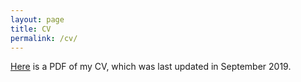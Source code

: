 ```yaml
---
layout: page
title: CV
permalink: /cv/
---
```


[Here](/documents/curriculum-vitae.pdf) is a PDF of my CV, which was last updated in September 2019.
